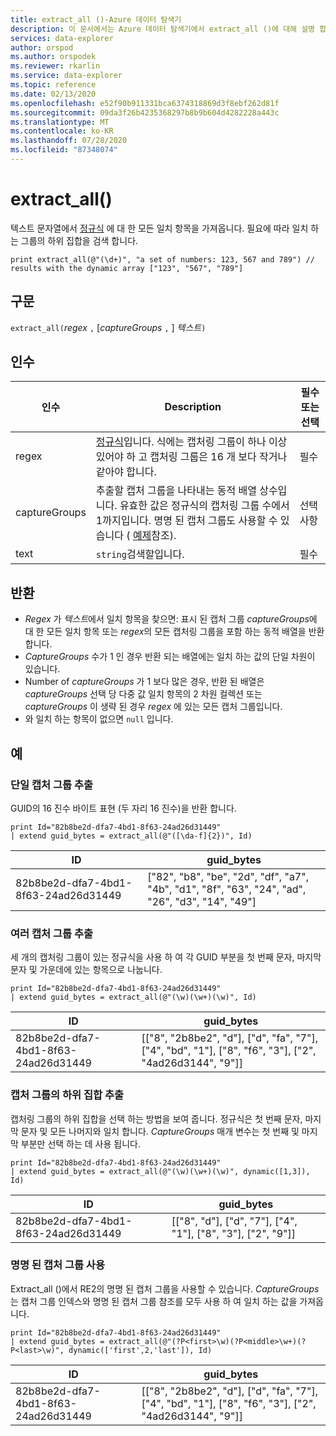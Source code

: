 ```yaml
---
title: extract_all ()-Azure 데이터 탐색기
description: 이 문서에서는 Azure 데이터 탐색기에서 extract_all ()에 대해 설명 합니다.
services: data-explorer
author: orspod
ms.author: orspodek
ms.reviewer: rkarlin
ms.service: data-explorer
ms.topic: reference
ms.date: 02/13/2020
ms.openlocfilehash: e52f90b911331bca6374318869d3f8ebf262d81f
ms.sourcegitcommit: 09da3f26b4235368297b8b9b604d4282228a443c
ms.translationtype: MT
ms.contentlocale: ko-KR
ms.lasthandoff: 07/28/2020
ms.locfileid: "87348074"
---
```

# <a name="extract_all"></a>extract_all()

텍스트 문자열에서 [정규식](./re2.md) 에 대 한 모든 일치 항목을 가져옵니다.
필요에 따라 일치 하는 그룹의 하위 집합을 검색 합니다.

```kusto
print extract_all(@"(\d+)", "a set of numbers: 123, 567 and 789") // results with the dynamic array ["123", "567", "789"]
```

## <a name="syntax"></a>구문

`extract_all(`*regex* `,` [*captureGroups* `,` ] *텍스트*`)`

## <a name="arguments"></a>인수

|인수        |Description                                  |필수 또는 선택  |
|----------------|---------------------------------------------|----------------------|
|regex           | [정규식](./re2.md)입니다. 식에는 캡처링 그룹이 하나 이상 있어야 하 고 캡처링 그룹은 16 개 보다 작거나 같아야 합니다.                                                         |필수              |
|captureGroups   |추출할 캡처 그룹을 나타내는 동적 배열 상수입니다. 유효한 값은 정규식의 캡처링 그룹 수에서 1까지입니다. 명명 된 캡처 그룹도 사용할 수 있습니다 ( [예제](#examples)참조).|선택 사항         |
|text            |`string`검색할입니다.                         |필수              |

## <a name="returns"></a>반환

* *Regex* 가 *텍스트*에서 일치 항목을 찾으면: 표시 된 캡처 그룹 *captureGroups*에 대 한 모든 일치 항목 또는 *regex*의 모든 캡처링 그룹을 포함 하는 동적 배열을 반환 합니다.
* *CaptureGroups* 수가 1 인 경우 반환 되는 배열에는 일치 하는 값의 단일 차원이 있습니다.
* Number of *captureGroups* 가 1 보다 많은 경우, 반환 된 배열은 *captureGroups* 선택 당 다중 값 일치 항목의 2 차원 컬렉션 또는 *captureGroups* 이 생략 된 경우 *regex* 에 있는 모든 캡처 그룹입니다.
* 와 일치 하는 항목이 없으면 `null` 입니다.

## <a name="examples"></a>예

### <a name="extract-a-single-capture-group"></a>단일 캡처 그룹 추출

GUID의 16 진수 바이트 표현 (두 자리 16 진수)을 반환 합니다.

```kusto
print Id="82b8be2d-dfa7-4bd1-8f63-24ad26d31449"
| extend guid_bytes = extract_all(@"([\da-f]{2})", Id) 
```

|ID|guid_bytes|
|---|---|
|82b8be2d-dfa7-4bd1-8f63-24ad26d31449|["82", "b8", "be", "2d", "df", "a7", "4b", "d1", "8f", "63", "24", "ad", "26", "d3", "14", "49"]|

### <a name="extract-several-capture-groups"></a>여러 캡처 그룹 추출 

세 개의 캡처링 그룹이 있는 정규식을 사용 하 여 각 GUID 부분을 첫 번째 문자, 마지막 문자 및 가운데에 있는 항목으로 나눕니다.

```kusto
print Id="82b8be2d-dfa7-4bd1-8f63-24ad26d31449"
| extend guid_bytes = extract_all(@"(\w)(\w+)(\w)", Id)
```

|ID|guid_bytes|
|---|---|
|82b8be2d-dfa7-4bd1-8f63-24ad26d31449|[["8", "2b8be2", "d"], ["d", "fa", "7"], ["4", "bd", "1"], ["8", "f6", "3"], ["2", "4ad26d3144", "9"]]|

### <a name="extract-a-subset-of-capture-groups"></a>캡처 그룹의 하위 집합 추출

캡처링 그룹의 하위 집합을 선택 하는 방법을 보여 줍니다. 정규식은 첫 번째 문자, 마지막 문자 및 모든 나머지와 일치 합니다. *CaptureGroups* 매개 변수는 첫 번째 및 마지막 부분만 선택 하는 데 사용 됩니다.

```kusto
print Id="82b8be2d-dfa7-4bd1-8f63-24ad26d31449"
| extend guid_bytes = extract_all(@"(\w)(\w+)(\w)", dynamic([1,3]), Id) 
```

|ID|guid_bytes|
|---|---|
|82b8be2d-dfa7-4bd1-8f63-24ad26d31449|[["8", "d"], ["d", "7"], ["4", "1"], ["8", "3"], ["2", "9"]]|

### <a name="using-named-capture-groups"></a>명명 된 캡처 그룹 사용

Extract_all ()에서 RE2의 명명 된 캡처 그룹을 사용할 수 있습니다.
*CaptureGroups* 는 캡처 그룹 인덱스와 명명 된 캡처 그룹 참조를 모두 사용 하 여 일치 하는 값을 가져옵니다.

```kusto
print Id="82b8be2d-dfa7-4bd1-8f63-24ad26d31449"
| extend guid_bytes = extract_all(@"(?P<first>\w)(?P<middle>\w+)(?P<last>\w)", dynamic(['first',2,'last']), Id) 
```

|ID|guid_bytes|
|---|---|
|82b8be2d-dfa7-4bd1-8f63-24ad26d31449|[["8", "2b8be2", "d"], ["d", "fa", "7"], ["4", "bd", "1"], ["8", "f6", "3"], ["2", "4ad26d3144", "9"]]|

